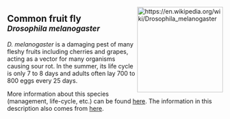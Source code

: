 <img 
title="https://en.wikipedia.org/wiki/Drosophila_melanogaster"
src="https://upload.wikimedia.org/wikipedia/commons/9/95/Drosophila_melanogaster_Proboscis.jpg" 
height="200"
class="center"
align="right">

## Common fruit fly <br><sup>*Drosophila melanogaster*</sup>

_D. melanogaster_ is a damaging pest of many fleshy fruits including cherries and grapes, acting as a vector for many organisms causing sour rot. In the summer, its life cycle is only 7 to 8 days and adults often lay 700 to 800 eggs every 25 days. 

More information about this species (management, life-cycle, etc.) can be found [here](http://ipm.ucanr.edu/PMG/r302301611.html). The information in this description also comes from [here](http://ipm.ucanr.edu/PMG/r302301611.html).


<!--stackedit_data:
eyJoaXN0b3J5IjpbLTE5MTM4OTY5OTMsNTMzOTczOTQxLC0xNT
kwMTQ4NDIxLC0yMDMyNDYyOTMzLDkyMjAyMTYzNl19
-->